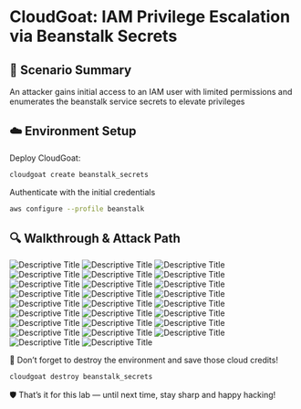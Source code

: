# CloudGoat: IAM Privilege Escalation via Beanstalk Secrets

## 🧠 Scenario Summary

An attacker gains initial access to an IAM user with limited permissions and enumerates the beanstalk service secrets to elevate privileges

## ☁️ Environment Setup

Deploy CloudGoat:

```bash
cloudgoat create beanstalk_secrets
```

Authenticate with the initial credentials

```bash
aws configure --profile beanstalk
```

## 🔍 Walkthrough & Attack Path

![Descriptive Title](../../screenshots/beanstalk_secrets/2025-05-14%2018_56_33-CloudKali%20-%20VMware%20Workstation.png)
![Descriptive Title](../../screenshots/beanstalk_secrets/2025-05-14%2018_58_02-CloudKali%20-%20VMware%20Workstation.png)
![Descriptive Title](../../screenshots/beanstalk_secrets/2025-05-14%2019_07_10-CloudKali%20-%20VMware%20Workstation.png)
![Descriptive Title](../../screenshots/beanstalk_secrets/2025-05-14%2019_07_23-CloudKali%20-%20VMware%20Workstation.png)
![Descriptive Title](../../screenshots/beanstalk_secrets/2025-05-14%2019_11_29-CloudKali%20-%20VMware%20Workstation.png)
![Descriptive Title](../../screenshots/beanstalk_secrets/2025-05-14%2019_11_49-CloudKali%20-%20VMware%20Workstation.png)
![Descriptive Title](../../screenshots/beanstalk_secrets/2025-05-14%2019_12_06-CloudKali%20-%20VMware%20Workstation.png)
![Descriptive Title](../../screenshots/beanstalk_secrets/2025-05-14%2019_12_34-CloudKali%20-%20VMware%20Workstation.png)
![Descriptive Title](../../screenshots/beanstalk_secrets/2025-05-14%2019_16_40-CloudKali%20-%20VMware%20Workstation.png)
![Descriptive Title](../../screenshots/beanstalk_secrets/2025-05-14%2019_17_00-CloudKali%20-%20VMware%20Workstation.png)
![Descriptive Title](../../screenshots/beanstalk_secrets/2025-05-14%2019_17_39-CloudKali%20-%20VMware%20Workstation.png)
![Descriptive Title](../../screenshots/beanstalk_secrets/2025-05-14%2019_19_58-CloudKali%20-%20VMware%20Workstation.png)
![Descriptive Title](../../screenshots/beanstalk_secrets/2025-05-14%2019_20_08-CloudKali%20-%20VMware%20Workstation.png)
![Descriptive Title](../../screenshots/beanstalk_secrets/2025-05-14%2019_20_20-CloudKali%20-%20VMware%20Workstation.png)
![Descriptive Title](../../screenshots/beanstalk_secrets/2025-05-14%2019_20_40-CloudKali%20-%20VMware%20Workstation.png)
![Descriptive Title](../../screenshots/beanstalk_secrets/2025-05-14%2019_22_12-CloudKali%20-%20VMware%20Workstation.png)
![Descriptive Title](../../screenshots/beanstalk_secrets/2025-05-14%2019_22_23-CloudKali%20-%20VMware%20Workstation.png)
![Descriptive Title](../../screenshots/beanstalk_secrets/2025-05-14%2019_42_15-CloudKali%20-%20VMware%20Workstation.png)
![Descriptive Title](../../screenshots/beanstalk_secrets/2025-05-14%2019_44_15-CloudKali%20-%20VMware%20Workstation.png)
![Descriptive Title](../../screenshots/beanstalk_secrets/2025-05-14%2019_45_20-CloudKali%20-%20VMware%20Workstation.png)
![Descriptive Title](../../screenshots/beanstalk_secrets/2025-05-14%2019_46_33-CloudKali%20-%20VMware%20Workstation.png)
![Descriptive Title](../../screenshots/beanstalk_secrets/2025-05-14%2019_48_17-CloudKali%20-%20VMware%20Workstation.png)
![Descriptive Title](../../screenshots/beanstalk_secrets/2025-05-14%2019_48_27-CloudKali%20-%20VMware%20Workstation.png)
![Descriptive Title](../../screenshots/beanstalk_secrets/2025-05-14%2019_48_58-CloudKali%20-%20VMware%20Workstation.png)
![Descriptive Title](../../screenshots/beanstalk_secrets/2025-05-14%2019_49_57-CloudKali%20-%20VMware%20Workstation.png)
![Descriptive Title](../../screenshots/beanstalk_secrets/2025-05-14%2019_50_13-CloudKali%20-%20VMware%20Workstation.png)

💸 Don’t forget to destroy the environment and save those cloud credits!

```bash
cloudgoat destroy beanstalk_secrets
```

🛡️ That’s it for this lab — until next time, stay sharp and happy hacking!
